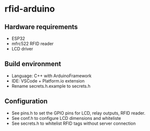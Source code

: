 # rfid-arduino

## Hardware requirements

- ESP32
- mfrc522 RFID reader
- LCD driver

## Build environment

- Language: C++ with ArduinoFramework
- IDE: VSCode + Platform.io extension
- Rename secrets.h.example to secrets.h

## Configuration

- See pins.h to set the GPIO pins for LCD, relay outputs, RFID reader.
- See conf.h to configure LCD dimensions and whiteliste
- See secrets.h to whitelist RFID tags without server connection
